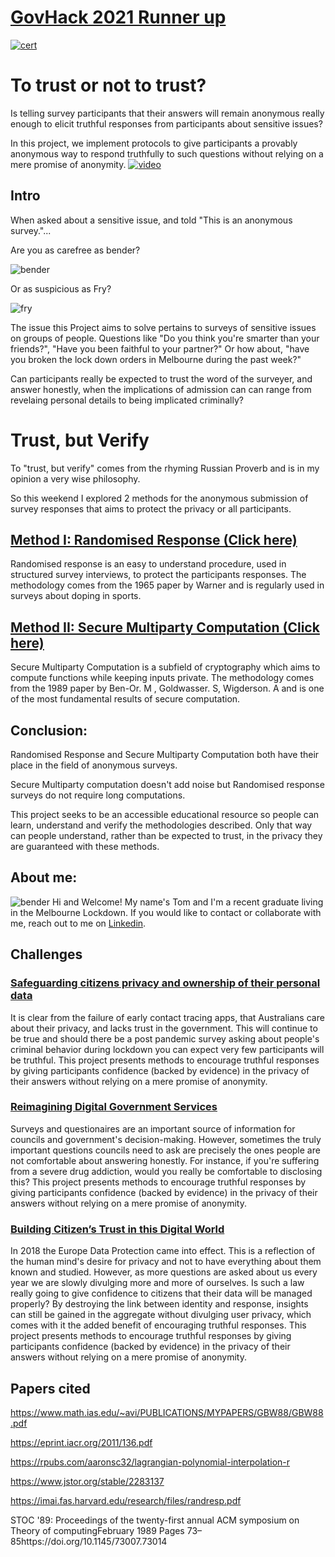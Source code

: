 # [GovHack 2021 Runner up](https://www.data.vic.gov.au/govhack-2021-awards-night-victorian-winners-announced)

[![cert](www/certificate.png)](https://www.data.vic.gov.au/govhack-2021-awards-night-victorian-winners-announced)

# To trust or not to trust?
Is telling survey participants that their answers will remain anonymous really enough to 
elicit truthful responses from participants about sensitive issues?

In this project, we implement protocols to give participants a provably anonymous way to respond
truthfully to such questions without relying on a mere promise of anonymity. 
[![video](www/thumbnail.jpg)](https://www.youtube.com/watch?v=2jv3TVsvvJs)

## Intro
When asked about a sensitive issue, and told "This is an anonymous survey."...

Are you as carefree as bender?

![bender](www/bender.jpg "Title")

Or as suspicious as Fry?

![fry](www/fry.jpeg "Title")

The issue this Project aims to solve pertains to surveys of sensitive issues on groups of people. Questions like
"Do you think you're smarter than your friends?", "Have you been faithful to your partner?"
Or how about, "have you broken the lock down orders in Melbourne during the past week?"

Can participants really be expected to trust the word of the surveyer, and answer honestly, when the
implications of admission can can range from revelaing personal details to being implicated criminally?

# Trust, but Verify
To "trust, but verify" comes from the rhyming Russian Proverb and is in my opinion a very wise philosophy.

So this weekend I explored 2 methods for the anonymous submission of survey responses that aims to protect the privacy or all participants.

## [Method I: Randomised Response (Click here)](https://tomson.shinyapps.io/randomised-response/)

Randomised response is an easy to understand procedure, used in structured survey interviews, to protect the participants responses. 
The methodology comes from the 1965 paper by Warner and is regularly used in surveys about
doping in sports.


## [Method II: Secure Multiparty Computation (Click here)](https://tomson.shinyapps.io/secure-multiparty-computation/)
Secure Multiparty Computation is a subfield of cryptography which aims to compute functions while keeping inputs private.
The methodology comes from the 1989 paper by Ben-Or. M , Goldwasser. S, Wigderson. A
and is one of the most fundamental results of secure computation.


## Conclusion:
Randomised Response and Secure Multiparty Computation both have their place in the field of anonymous surveys.

Secure Multiparty computation doesn't add noise but Randomised response surveys do not require long computations.

This project seeks to be an accessible educational resource so people can learn, understand
and verify the methodologies described. Only that way can people understand, rather than be expected to trust, in the privacy 
they are guaranteed with these methods.

## About me:
![bender](www/tom.jpeg "Title")
Hi and Welcome! My name's Tom and I'm a recent graduate living in the Melbourne Lockdown. If you would like to contact or collaborate with me, reach out to me on [Linkedin](https://www.linkedin.com/in/tomson-qin-43bb44190/).

## Challenges
### [ Safeguarding citizens privacy and ownership of their personal data ](https://hackerspace.govhack.org/challenges/safeguarding_citizens_privacy_and_ownership_of_their_personal_data)

It is clear from the failure of early contact tracing apps, that Australians care about their privacy, and lacks trust in the government. This will continue to be true and should there be a post pandemic survey asking about people's criminal behavior during lockdown you can expect very few participants will be truthful.
This project presents methods to encourage truthful responses by giving participants confidence (backed by evidence) in the privacy of their answers without relying on a mere promise of anonymity.

### [Reimagining Digital Government Services](https://hackerspace.govhack.org/challenges/reimagining_digital_government_services)

Surveys and questionaires are an important source of information for councils and government's decision-making. However, sometimes the truly important questions councils need to ask are precisely the ones people are not comfortable about answering honestly.
For instance, if you're suffering from a severe drug addiction, would you really be comfortable to disclosing this? This project presents methods to encourage truthful responses by giving participants confidence (backed by evidence) in the privacy of their answers without relying on a mere promise of anonymity.

### [ Building Citizen’s Trust in this Digital World ](https://hackerspace.govhack.org/challenges/building_citizen_s_trust_in_this_digital_world)

In 2018 the Europe Data Protection came into effect. This is a reflection of the human mind's desire for privacy and not to have everything about them known and studied.
However, as more questions are asked about us every year we are slowly divulging more and more of ourselves. Is such a law really going to give confidence to citizens that their data will be managed properly?
By destroying the link between identity and response, insights can still be gained in the aggregate without divulging user privacy, which comes with it the added benefit of encouraging truthful responses.
This project presents methods to encourage truthful responses by giving participants confidence (backed by evidence) in the privacy of their answers without relying on a mere promise of anonymity.



## Papers cited 
https://www.math.ias.edu/~avi/PUBLICATIONS/MYPAPERS/GBW88/GBW88.pdf

https://eprint.iacr.org/2011/136.pdf

https://rpubs.com/aaronsc32/lagrangian-polynomial-interpolation-r

https://www.jstor.org/stable/2283137

https://imai.fas.harvard.edu/research/files/randresp.pdf

STOC '89: Proceedings of the twenty-first annual ACM symposium on Theory of computingFebruary 1989 Pages 73–85https://doi.org/10.1145/73007.73014
